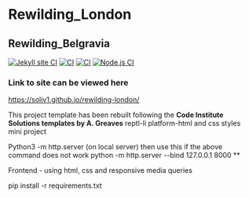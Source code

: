 # Rewilding_London
## Rewilding_Belgravia

[![Jekyll site CI](https://github.com/SOliv1/rewilding-london/actions/workflows/jekyll.yml/badge.svg)](https://github.com/SOliv1/rewilding-london/actions/workflows/jekyll.yml)
[![CI](https://github.com/SOliv1/rewilding-london/actions/workflows/blank.yml/badge.svg)](https://github.com/SOliv1/rewilding-london/actions/workflows/blank.yml)
[![CI](https://github.com/SOliv1/rewilding-london/actions/workflows/blank.yml/badge.svg)](https://github.com/SOliv1/rewilding-london/actions/workflows/blank.yml)
[![Node.js CI](https://github.com/SOliv1/rewilding-london/actions/workflows/node.js.yml/badge.svg?branch=master&event=schedule)](https://github.com/SOliv1/rewilding-london/actions/workflows/node.js.yml)

### Link to site can be viewed here

  https://soliv1.github.io/rewilding-london/

This project template has been rebuilt following the **Code Institute Solutions
templates by A. Greaves**
reptl-li platform-html and css styles mini project

Python3 -m http.server (on local server)
then use this
if the above command does not work
python -m http.server --bind 127.0.0.1 8000
**

Frontend - using html, css and responsive media queries

pip install -r requirements.txt
